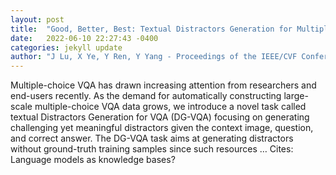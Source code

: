 ```yaml
---
layout: post
title:  "Good, Better, Best: Textual Distractors Generation for Multiple-Choice Visual Question Answering via Reinforcement Learning"
date:   2022-06-10 22:27:43 -0400
categories: jekyll update
author: "J Lu, X Ye, Y Ren, Y Yang - Proceedings of the IEEE/CVF Conference on Computer …, 2022"
---
```

Multiple-choice VQA has drawn increasing attention from researchers and end-users recently. As the demand for automatically constructing large-scale multiple-choice VQA data grows, we introduce a novel task called textual Distractors Generation for VQA (DG-VQA) focusing on generating challenging yet meaningful distractors given the context image, question, and correct answer. The DG-VQA task aims at generating distractors without ground-truth training samples since such resources …
Cites: ‪Language models as knowledge bases?‬  